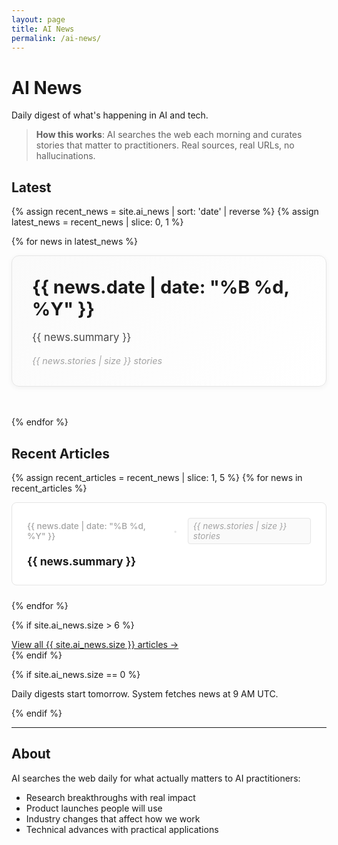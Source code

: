 ```yaml
---
layout: page
title: AI News
permalink: /ai-news/
---
```


# AI News

Daily digest of what's happening in AI and tech.

> **How this works**: AI searches the web each morning and curates stories that matter to practitioners. Real sources, real URLs, no hallucinations.


## Latest

{% assign recent_news = site.ai_news | sort: 'date' | reverse %}
{% assign latest_news = recent_news | slice: 0, 1 %}

{% for news in latest_news %}
<div style="margin-bottom: 3rem;">
  <a href="{{ news.url | relative_url }}" style="text-decoration: none; display: block;">
    <div class="latest-news-highlight" style="background: linear-gradient(135deg, #fafafa 0%, white 100%); border: 1px solid #e5e5e5; border-radius: 12px; padding: 2rem; box-shadow: 0 2px 8px rgba(0, 0, 0, 0.05); transition: all 0.2s ease; cursor: pointer;" onmouseover="this.style.boxShadow='0 4px 12px rgba(0,0,0,0.1)'; this.style.transform='translateY(-2px)'" onmouseout="this.style.boxShadow='0 2px 8px rgba(0, 0, 0, 0.05)'; this.style.transform='translateY(0)'">
      <h2 style="margin-top: 0; margin-bottom: 1rem; font-size: 1.8rem; color: #1a1a1a;">{{ news.date | date: "%B %d, %Y" }}</h2>
      <div class="news-summary" style="color: #4a4a4a; margin-bottom: 1rem; font-size: 1.05rem; line-height: 1.5;">{{ news.summary }}</div>
      <div class="news-count" style="color: #a3a3a3; font-size: 0.9rem; font-style: italic;">{{ news.stories | size }} stories</div>
    </div>
  </a>
</div>
{% endfor %}


## Recent Articles

{% assign recent_articles = recent_news | slice: 1, 5 %}
{% for news in recent_articles %}
<div style="margin-bottom: 1.5rem;">
  <a href="{{ news.url | relative_url }}" style="text-decoration: none; display: block;">
    <div class="article-card" style="padding: 1.5rem; border: 1px solid #e5e5e5; border-radius: 8px; background: white; transition: all 0.2s ease; cursor: pointer;" onmouseover="this.style.boxShadow='0 4px 12px rgba(0,0,0,0.1)'; this.style.transform='translateY(-2px)'" onmouseout="this.style.boxShadow='none'; this.style.transform='translateY(0)'">
      <div class="article-meta" style="display: flex; justify-content: space-between; align-items: center; margin-bottom: 1rem; color: #a3a3a3; font-size: 0.85rem;">
        <span class="article-date" style="font-weight: 500;">{{ news.date | date: "%B %d, %Y" }}</span>
        <span class="article-separator" style="color: #e5e5e5; margin: 0 1rem; font-weight: 300; font-size: 0.8rem;">•</span>
        <span class="article-count" style="font-style: italic; background: #fafafa; padding: 0.25rem 0.5rem; border-radius: 4px; border: 1px solid #e5e5e5;">{{ news.stories | size }} stories</span>
      </div>
      <h3 style="margin: 0; font-size: 1.1rem; line-height: 1.4; color: #1a1a1a; display: -webkit-box; -webkit-line-clamp: 2; -webkit-box-orient: vertical; overflow: hidden; text-overflow: ellipsis;">{{ news.summary }}</h3>
    </div>
  </a>
</div>
{% endfor %}

{% if site.ai_news.size > 6 %}
<div class="view-all-archive">
  <a href="/ai-news/archive/" class="archive-link">View all {{ site.ai_news.size }} articles →</a>
</div>
{% endif %}

{% if site.ai_news.size == 0 %}
<div class="no-news">
  <p>Daily digests start tomorrow. System fetches news at 9 AM UTC.</p>
</div>
{% endif %}

---

## About

AI searches the web daily for what actually matters to AI practitioners:

- Research breakthroughs with real impact
- Product launches people will use
- Industry changes that affect how we work  
- Technical advances with practical applications
